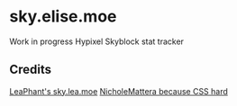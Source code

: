 # sky.elise.moe

Work in progress Hypixel Skyblock stat tracker

## Credits 
[LeaPhant's sky.lea.moe](https://github.com/LeaPhant/skyblock-stats)
[NicholeMattera because CSS hard](https://nicholemattera.com/)